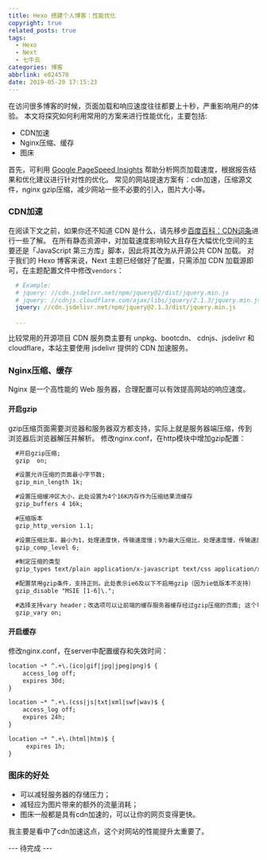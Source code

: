 ```yaml
---
title: Hexo 搭建个人博客：性能优化
copyright: true
related_posts: true
tags:
  - Hexo
  - Next
  - 七牛云
categories: 博客
abbrlink: e824570
date: 2019-05-20 17:15:23
---
```


在访问很多博客的时候，页面加载和响应速度往往都要上十秒，严重影响用户的体验。
本文将探究如何利用常用的方案来进行性能优化，主要包括:

- CDN加速
- Nginx压缩、缓存
- 图床

<!--more-->

首先，可利用 [Google PageSpeed Insights](https://developers.google.com/speed/pagespeed/insights/) 帮助分析网页加载速度，根据报告结果和优化建议进行针对性的优化。
常见的网站提速方案有：cdn加速，压缩源文件，nginx gzip压缩，减少网站一些不必要的引入，图片大小等。

### CDN加速

在阅读下文之前，如果你还不知道 CDN 是什么，请先移步[百度百科：CDN词条](https://baike.baidu.com/item/CDN)进行一些了解。
在所有静态资源中，对加载速度影响较大且存在大幅优化空间的主要还是「JavaScript 第三方库」脚本，因此将其改为从开源公共 CDN 加载。
对于我们的 Hexo 博客来说，Next 主题已经做好了配置，只需添加 CDN 加载源即可，在主题配置文件中修改`vendors`：

``` yaml themes/next/_config.yml
  # Example:
  # jquery: //cdn.jsdelivr.net/npm/jquery@2/dist/jquery.min.js
  # jquery: //cdnjs.cloudflare.com/ajax/libs/jquery/2.1.3/jquery.min.js
  jquery: //cdn.jsdelivr.net/npm/jquery@2.1.3/dist/jquery.min.js

  ...  
```

比较常用的开源项目 CDN 服务商主要有 unpkg、bootcdn、 cdnjs、jsdelivr 和 cloudflare，本站主要使用 jsdelivr 提供的 CDN 加速服务。

### Nginx压缩、缓存

Nginx 是一个高性能的 Web 服务器，合理配置可以有效提高网站的响应速度。

#### 开启gzip

gzip压缩页面需要浏览器和服务器双方都支持，实际上就是服务器端压缩，传到浏览器后浏览器解压并解析。
修改nginx.conf，在http模块中增加gzip配置：

``` html
  #开启gzip压缩;
  gzip  on;

  #设置允许压缩的页面最小字节数;
  gzip_min_length 1k;

  #设置压缩缓冲区大小，此处设置为4个16K内存作为压缩结果流缓存
  gzip_buffers 4 16k;

  #压缩版本
  gzip_http_version 1.1;

  #设置压缩比率，最小为1，处理速度快，传输速度慢；9为最大压缩比，处理速度慢，传输速度快;级别越高，压缩就越小
  gzip_comp_level 6;

  #制定压缩的类型
  gzip_types text/plain application/x-javascript text/css application/xml text/javascript application/javascript application/json image/svg+xml application/x-font-ttf font/opentype image/x-icon;

  #配置禁用gzip条件，支持正则。此处表示ie6及以下不启用gzip（因为ie低版本不支持）
  gzip_disable "MSIE [1-6]\.";

  #选择支持vary header；改选项可以让前端的缓存服务器缓存经过gzip压缩的页面; 这个可以不写
  gzip_vary on;

```

#### 开启缓存

修改nginx.conf，在server中配置缓存和失效时间：

``` html
location ~* ^.+\.(ico|gif|jpg|jpeg|png)$ {
    access_log off;
    expires 30d;
}

location ~* ^.+\.(css|js|txt|xml|swf|wav)$ {
    access_log off;
    expires 24h;
}

location ~* ^.+\.(html|htm)$ {
     expires 1h;
}
```

### 图床的好处

- 可以减轻服务器的存储压力；
- 减轻应为图片带来的额外的流量消耗；
- 图床一般都是具有cdn加速的，可以让你的网页变得更快。
  
我主要是看中了cdn加速这点，这个对网站的性能提升太重要了。

--- 待完成 ---
